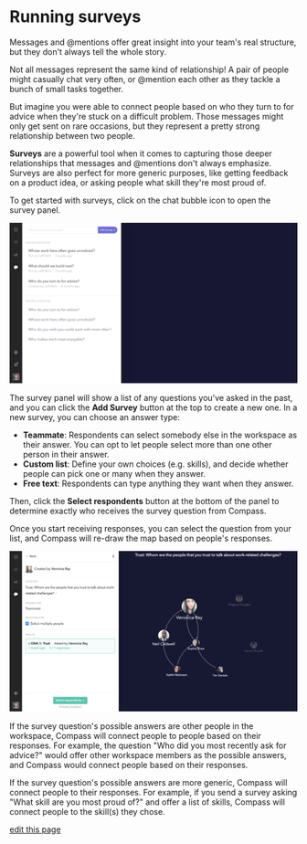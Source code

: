 # Running surveys

Messages and @mentions offer great insight into your team's real structure, but they don't always tell the whole story.

Not all messages represent the same kind of relationship! A pair of people might casually chat very often, or @mention each other as they tackle a bunch of small tasks together.

But imagine you were able to connect people based on who they turn to for advice when they're stuck on a difficult problem. Those messages might only get sent on rare occasions, but they represent a pretty strong relationship between two people.

**Surveys** are a powerful tool when it comes to capturing those deeper relationships that messages and @mentions don't always emphasize. Surveys are also perfect for more generic purposes, like getting feedback on a product idea, or asking people what skill they're most proud of.

To get started with surveys, click on the chat bubble icon <i class="fa fa-comment">  </i> to open the survey panel.

![](/images/survey-questions.png)

The survey panel will show a list of any questions you've asked in the past, and you can click the **Add Survey** button at the top to create a new one. In a new survey, you can choose an answer type:
- **Teammate**: Respondents can select somebody else in the workspace as their answer. You can opt to let people select more than one other person in their answer.
- **Custom list**: Define your own choices (e.g. skills), and decide whether people can pick one or many when they answer.
- **Free text**: Respondents can type anything they want when they answer.

Then, click the **Select respondents** button at the bottom of the panel to determine exactly who receives the survey question from Compass.

Once you start receiving responses, you can select the question from your list, and Compass will re-draw the map based on people's responses.

![](/images/map-surveys.png)

If the survey question's possible answers are other people in the workspace, Compass will connect people to people based on their responses. For example, the question "Who did you most recently ask for advice?" would offer other workspace members as the possible answers, and Compass would connect people based on their responses.

If the survey question's possible answers are more generic, Compass will connect people to their responses. For example, if you send a survey asking "What skill are you most proud of?" and offer a list of skills, Compass will connect people to the skill(s) they chose.



<span class="edit-link"><a href="https://github.com/kumu/compass-docs/blob/master/guides/running-surveys.md" target="_blank"><i class="fa fa-github"></i> edit this page</a></span>
